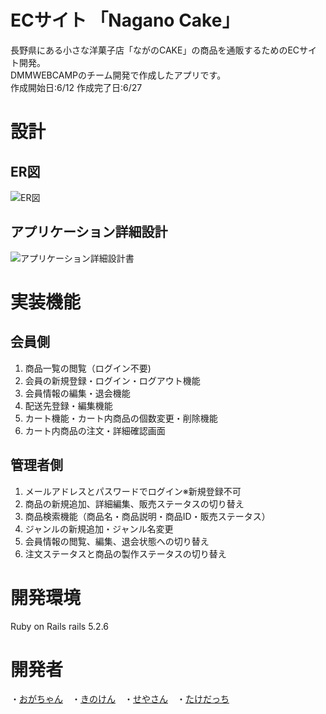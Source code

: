 # ECサイト 「Nagano Cake」
長野県にある小さな洋菓子店「ながのCAKE」の商品を通販するためのECサイト開発。<br>
DMMWEBCAMPのチーム開発で作成したアプリです。<br>
作成開始日:6/12 作成完了日:6/27

# 設計
## ER図
![ER図](https://user-images.githubusercontent.com/81765199/123536917-f19af600-d767-11eb-9f13-24328aeacb04.jpg)
## アプリケーション詳細設計
![アプリケーション詳細設計書](https://user-images.githubusercontent.com/81765199/123537735-e21dac00-d76b-11eb-9d98-839d22cbba2d.jpg)
# 実装機能
## 会員側
1. 商品一覧の閲覧（ログイン不要)
2. 会員の新規登録・ログイン・ログアウト機能
3. 会員情報の編集・退会機能
4. 配送先登録・編集機能
5. カート機能・カート内商品の個数変更・削除機能
6. カート内商品の注文・詳細確認画面

## 管理者側
1. メールアドレスとパスワードでログイン※新規登録不可
2. 商品の新規追加、詳細編集、販売ステータスの切り替え
3. 商品検索機能（商品名・商品説明・商品ID・販売ステータス）
4. ジャンルの新規追加・ジャンル名変更
5. 会員情報の閲覧、編集、退会状態への切り替え
6. 注文ステータスと商品の製作ステータスの切り替え

# 開発環境
Ruby on Rails rails 5.2.6

# 開発者
・[おがちゃん](https://github.com/AZUSA5296)　・[きのけん](https://github.com/kinoshitaken123)　・[せやさん](https://github.com/seiya1911)　・[たけだっち](https://github.com/yunhao17)
